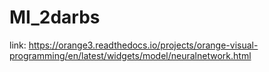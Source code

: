# MI_2darbs
link: https://orange3.readthedocs.io/projects/orange-visual-programming/en/latest/widgets/model/neuralnetwork.html
